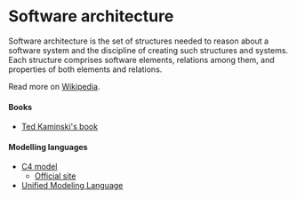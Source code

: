 # Software architecture

Software architecture is the set of structures needed to reason about a software system and the discipline of creating such structures and systems. Each structure comprises software elements, relations among them, and properties of both elements and relations.

Read more on [Wikipedia](https://en.wikipedia.org/wiki/Software_architecture).

#### Books
- [Ted Kaminski's book](https://www.tedinski.com/book)

#### Modelling languages
- [C4 model](https://en.wikipedia.org/wiki/C4_model)
    - [Official site](https://c4model.com)
- [Unified Modeling Language](https://en.wikipedia.org/wiki/Unified_Modeling_Language)
